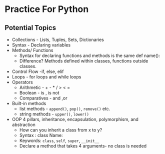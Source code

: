 # Practice For Python

## Potential Topics

* Collections - Lists, Tuples, Sets, Dictionaries
* Syntax - Declaring variables
* Methods/ Functions
    * Syntax for declaring functions and methods is the same def name():
    * Difference? Methods defined within classes, functions outside classes.
* Control Flow -if, else, elif
* Loops - for loops and while loops
* Operators
    * Arithmetic - + - * / > < =
    * Boolean - is , is not
    * Comparatives - and ,or
* Built-in methods
    * list methods - ``append()``, ``pop()``, ``remove()`` etc.
    * string methods - ``upper()``, ``lower()``
* OOP
    4 pillars, inheritance, encapsulation, polymorphism, and abstraction
    * How can you inherit a class from x to y?
    * Syntax : class Name:
    * Keywords: ``class``, ``self``, ``super``, ``__init__``
    * Declare a method that takes 4 arguments- no class is needed

